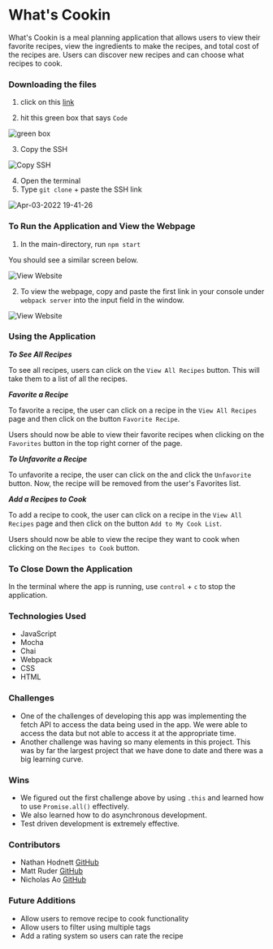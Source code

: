 # What's Cookin

What's Cookin is a meal planning application that allows users to view their favorite recipes, view the ingredients to make the recipes, and total cost of the recipes are. Users can discover new recipes and can choose what recipes to cook.

### **Downloading the files**

1. click on this [link](https://github.com/mattruder/whats-cookin-starter-kit)

2. hit this green box that says `Code`

![green box](https://user-images.githubusercontent.com/89413678/161453090-3fb52412-8b7f-4c8e-b7f6-359a83db5114.png)

3. Copy the SSH

![Copy SSH](https://user-images.githubusercontent.com/89413678/161453094-154b45dd-f6bf-4883-bfeb-4df1890f256b.png)

4. Open the terminal
5. Type `git clone` + paste the SSH link

![Apr-03-2022 19-41-26](https://user-images.githubusercontent.com/89413678/161460429-1cde31b2-081d-490c-a63c-5e4f9f6980fd.gif)


### **To Run the Application and View the Webpage**

1. In the main-directory, run `npm start`

You should see a similar screen below. 

![View Website](https://user-images.githubusercontent.com/89413678/161453492-049643ab-135d-4d7a-a86a-7802d8468ac8.png)

2. To view the webpage, copy and paste the first link in your console under `webpack server` into the input field in the window. 

![View Website](https://user-images.githubusercontent.com/89413678/161453609-03cf671a-359b-4668-af50-85df2e7f1f25.png)


<!-- ADD GIF ON PASTING AND SHOWING THE HOMEPAGE OF WEBSITE -->


### **Using the Application**

**_To See All Recipes_**

To see all recipes, users can click on the `View All Recipes` button. This will take them to a list of all the recipes. 

**_Favorite a Recipe_**

To favorite a recipe, the user can click on a recipe in the `View All Recipes` page and then click on the button `Favorite Recipe`. 
<!-- Add image -->

Users should now be able to view their favorite recipes when clicking on the `Favorites` button in the top right corner of the page. 
<!-- Add Gif -->

**_To Unfavorite a Recipe_**

To unfavorite a recipe, the user can click on the 
and click the `Unfavorite` button. Now, the recipe will be removed from the user's Favorites list.

**_Add a Recipes to Cook_**

To add a recipe to cook, the user can click on a recipe in the `View All Recipes` page and then click on the button `Add to My Cook List`.
<!-- Add image -->

Users should now be able to view the recipe they want to cook when clicking on the `Recipes to Cook` button.
<!-- add Gif -->

### **To Close Down the Application**

In the terminal where the app is running, use `control` + `c` to stop the application.

### **Technologies Used**
- JavaScript
- Mocha
- Chai
- Webpack
- CSS
- HTML

### **Challenges**
-  One of the challenges of developing this app was implementing the fetch API to access the data being used in the app. We were able to access the data but not able to access it at the appropriate time.
- Another challenge was having so many elements in this project. This was by far the largest project that we have done to date and there was a big learning curve. 

### **Wins**
- We figured out the first challenge above by using `.this` and learned how to use `Promise.all()` effectively. 
- We also learned how to do asynchronous development.
- Test driven development is extremely effective. 


### **Contributors**
- Nathan Hodnett [GitHub](https://github.com/nhodnett)
- Matt Ruder [GitHub](https://github.com/mattruder)
- Nicholas Ao [GitHub](https://github.com/aominhlong)


### **Future Additions**
- Allow users to remove recipe to cook functionality
- Allow users to filter using multiple tags
- Add a rating system so users can rate the recipe

